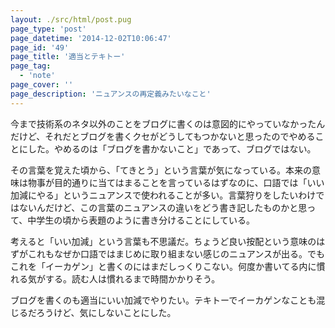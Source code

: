 ```yaml
---
layout: ./src/html/post.pug
page_type: 'post'
page_datetime: '2014-12-02T10:06:47'
page_id: '49'
page_title: '適当とテキトー'
page_tag:
  - 'note'
page_cover: ''
page_description: 'ニュアンスの再定義みたいなこと'
---
```

今まで技術系のネタ以外のことをブログに書くのは意図的にやっていなかったんだけど、それだとブログを書くクセがどうしてもつかないと思ったのでやめることにした。やめるのは「ブログを書かないこと」であって、ブログではない。

その言葉を覚えた頃から、「てきとう」という言葉が気になっている。本来の意味は物事が目的通りに当てはまることを言っているはずなのに、口語では「いい加減にやる」というニュアンスで使われることが多い。言葉狩りをしたいわけではないんだけど、この言葉のニュアンスの違いをどう書き記したものかと思って、中学生の頃から表題のように書き分けることにしている。

考えると「いい加減」という言葉も不思議だ。ちょうど良い按配という意味のはずがこれもなぜか口語ではまじめに取り組まない感じのニュアンスが出る。でもこれを「イーカゲン」と書くのにはまだしっくりこない。何度か書いてる内に慣れる気がする。読む人は慣れるまで時間かかりそう。

ブログを書くのも適当にいい加減でやりたい。テキトーでイーカゲンなことも混じるだろうけど、気にしないことにした。
